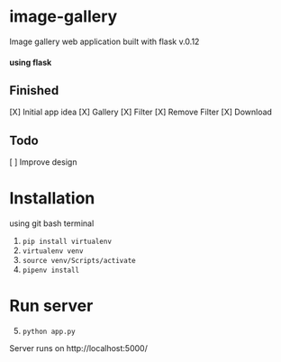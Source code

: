 # image-gallery
Image gallery web application built with flask v.0.12 
#### using flask
## Finished
[X] Initial app idea
[X] Gallery
[X] Filter
[X] Remove Filter
[X] Download

## Todo
[ ] Improve design

# Installation
using git bash terminal
1. `pip install virtualenv`
2. `virtualenv venv`
3. `source venv/Scripts/activate`
4. `pipenv install`

# Run server
5. `python app.py`

 Server runs on http://localhost:5000/